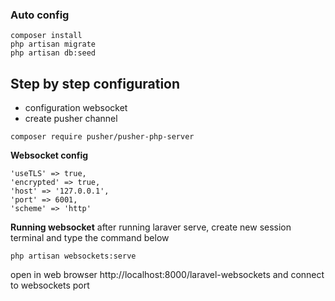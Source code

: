 ### Auto config
```
composer install
php artisan migrate
php artisan db:seed
```


## Step by step configuration
- configuration websocket
- create pusher channel
```
composer require pusher/pusher-php-server
```
**Websocket config**
```
'useTLS' => true,
'encrypted' => true,
'host' => '127.0.0.1',
'port' => 6001,
'scheme' => 'http'
```
**Running websocket**
after running laraver serve, create new session terminal and type the command below
```
php artisan websockets:serve
```
open in web browser
http://localhost:8000/laravel-websockets
and connect to websockets port
